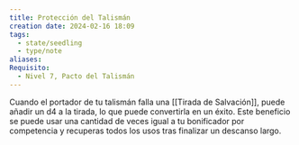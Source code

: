 ```yaml
---
title: Protección del Talismán
creation date: 2024-02-16 18:09
tags:
  - state/seedling
  - type/note
aliases: 
Requisito:
  - Nivel 7, Pacto del Talismán
---
```

Cuando el portador de tu talismán falla una [[Tirada de Salvación]], puede añadir un d4 a la tirada, lo que puede convertirla en un éxito. Este beneficio se puede usar una cantidad de veces igual a tu bonificador por competencia y recuperas todos los usos tras finalizar un descanso largo.
